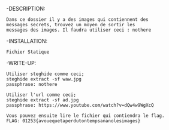 -DESCRIPTION:

    Dans ce dossier il y a des images qui contiennent des
    messages secrets, trouvez un moyen de sortir les
    messages des images. Il faudra utiliser ceci : nothere


-INSTALLATION:
    
    Fichier Statique


-WRITE-UP:
    
    Utiliser steghide comme ceci;
    steghide extract -sf waw.jpg
    passphrase: nothere

    Utiliser l'url comme ceci;
    steghide extract -sf ad.jpg
    passphrase: https://www.youtube.com/watch?v=dQw4w9WgXcQ

    Vous pouvez ensuite lire le fichier qui contiendra le flag.
    FLAG: 01253{avouequetaperdutontempsananolesimages}
